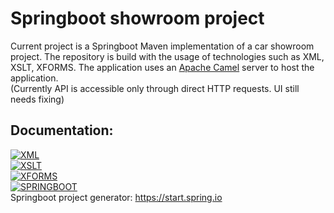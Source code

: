 # Springboot showroom project

Current project is a Springboot Maven implementation of a car showroom project.
The repository is build with the usage of technologies such as XML, XSLT, XFORMS.
The application uses an [Apache Camel](https://camel.apache.org) server to host the application.  
(Currently API is accessible only through direct HTTP requests. UI still needs fixing)

## Documentation:
[![XML][XML-SHIELD]][XML-URL]  
[![XSLT][XSLT-SHIELD]][XSLT-URL]  
[![XFORMS][XFORMS-SHIELD]][XFORMS-URL]  
[![SPRINGBOOT][SPRINGBOOT-SHIELD]][SPRINGBOOT-URL]  
Springboot project generator: https://start.spring.io

[XML-SHIELD]: https://img.shields.io/badge/XML-767C52?logo=xml&logoColor=fff
[XML-URL]: https://www.w3schools.com/xml/xml_whatis.asp
[XSLT-SHIELD]: https://img.shields.io/badge/-XSLT-orange
[XSLT-URL]: https://www.w3schools.com/xml/xsl_intro.asp
[XFORMS-SHIELD]: https://img.shields.io/badge/-XFORMS-blue
[XFORMS-URL]: https://www.w3.org/TR/2003/REC-xforms-20031014/slice2.html
[SPRINGBOOT-SHIELD]: https://img.shields.io/badge/Spring%20Boot-6DB33F?logo=springboot&logoColor=fff
[SPRINGBOOT-URL]: spring.io/projects/spring-boot/
